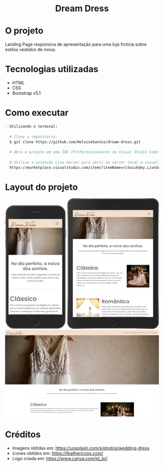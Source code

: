 <h1 align="center">Dream Dress</h1>

# O projeto
Landing Page responsiva de apresentação para uma loja fictícia sobre estilos vestidos de noiva.

# Tecnologias utilizadas
- HTML
- CSS
- Bootstrap v5.1

# Como executar
```bash
- Utilizando o terminal:

  # Clone o repositório: 
  $ git clone https://github.com/HeloiseSantos/dream-dress.git

  # Abra o projeto em uma IDE (Preferencialmente no Visual Studio Code para utilizar a extensão abaixo)
  
  # Utilize a extensão Live Server para abrir um server local e visualizar a tela do projeto
  https://marketplace.visualstudio.com/items?itemName=ritwickdey.LiveServer
```

# Layout do projeto
<div align="center">
    <img src="readme/dream-dess-smartphone.png" alt="Site Dream Dress smartphone" width="200px"/>
    <img src="readme/dream-dress-tablet.png" alt="Site Dream Dress tablet" width="300px"/>
    <img src="readme/dream-dress-desktop.png" alt="Site Dream Dress desktop" width="800px"/>
</div>

# Créditos
- Imagens obtidas em: https://unsplash.com/s/photos/wedding-dress
- ícones obtidos em: https://feathericons.com/
- Logo criada em: https://www.canva.com/pt_br/
